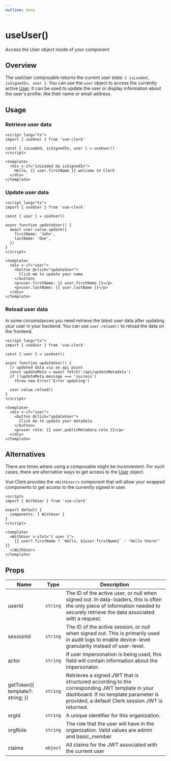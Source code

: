 ```yaml
---
outline: deep
---
```


# useUser()

Access the User object inside of your component

## Overview

The useUser composable returns the current user state: `{ isLoaded, isSignedIn, user }`. You can use the `user` object to access the currently active [User](https://clerk.com/docs/reference/clerkjs/user). It can be used to update the user or display information about the user's profile, like their name or email address.

## Usage

### Retrieve user data

```vue
<script lang="ts">
import { useUser } from 'vue-clerk'

const { isLoaded, isSignedIn, user } = useUser()
</script>

<template>
  <div v-if="isLoaded && isSignedIn">
    Hello, {{ user.firstName }} welcome to Clerk
  </div>
</template>
```

### Update user data

```vue
<script lang="ts">
import { useUser } from 'vue-clerk'

const { user } = useUser()

async function updateUser() {
  await user.value.update({
    firstName: 'John',
    lastName: 'Doe',
  })
}
</script>

<template>
  <div v-if="user">
    <button @click="updateUser">
      Click me to update your name
    </button>
    <p>user.firstName: {{ user.firstName }}</p>
    <p>user.lastName: {{ user.lastName }}</p>
  </div>
</template>
```

### Reload user data

In some circumstances you need retrieve the latest user data after updating your user in your backend. You can use `user.reload()` to reload the data on the frontend.

```vue
<script lang="ts">
import { useUser } from 'vue-clerk'

const { user } = useUser()

async function updateUser() {
  // updated data via an api point
  const updateMeta = await fetch('/api/updateMetadata')
  if (!updateMeta.message === 'success')
    throw new Error('Error updating')

  user.value.reload()
}
</script>

<template>
  <div v-if="user">
    <button @click="updateUser">
      Click me to update your metadata
    </button>
    <p>user role: {{ user.publicMetadata.role }}</p>
  </div>
</template>
```

## Alternatives

There are times where using a composable might be inconvenient. For such cases, there are alternative ways to get access to the [User](https://clerk.com/docs/reference/clerkjs/user) object.

Vue Clerk provides the `<WithUser/>` component that will allow your wrapped components to get access to the currently signed in user.

```vue
<script>
import { WithUser } from 'vue-clerk'

export default {
  components: { WithUser }
}
</script>

<template>
  <WithUser v-slot="{ user }">
    {{ user?.firstName ? `Hello, ${user.firstName}` : 'Hello there!' }}
  </WithUser>
</template>
```

## Props

|Name|Type|Description|
|--- |--- |--- |
|userId|`string`|The ID of the active user, or null when signed out. In data-loaders, this is often the only piece of information needed to securely retrieve the data associated with a request.|
|sessionId|`string`|The ID of the active session, or null when signed out. This is primarily used in audit logs to enable device-level granularity instead of user-level.|
|actor|`string`|If user impersonation is being used, this field will contain information about the impersonator.|
|getToken({ template?: string; })|`string`|Retrieves a signed JWT that is structured according to the corresponding JWT template in your dashboard. If no template parameter is provided, a default Clerk session JWT is returned.|
|orgId|`string`|A unique identifier for this organization.|
|orgRole|`string`|The role that the user will have in the organization. Valid values are admin and basic_member|
|claims|`object`|All claims for the JWT associated with the current user|
